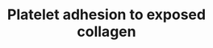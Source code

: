 ---
annotations:
- type: Pathway Ontology
  value: regulatory pathway
- type: Pathway Ontology
  value: homeostasis pathway
authors:
- MaintBot
- ReactomeTeam
- Anwesha
- Ryanmiller
- Eweitz
description: Initiation of platelet adhesion is the first step in the formation of
  the platelet plug. Circulating platelets are arrested and subsequently activated
  by exposed collagen and vWF. It is not entirely clear which type of collagen is
  responsible for adhesion and activation; collagen types I and III are abundant in
  vascular epithelia but several other types incluing IV are present (Farndale 2006).
  Several collagen binding proteins are expressed on platelets, including integrin
  alpha2 beta1, GPVI, and GPIV. Integrin alpha2 beta1, known on leukocytes as VLA-2,
  is the major platelet collagen receptor (Kunicki et al. 1988). It requires Mg2+
  to interact with collagen and may require initiation mediated by the activation
  of integrin alphaIIb beta3 (van de Walle 2007). Binding occurs via the alpha2 subunit
  I domain to a collagen motif with the sequence Gly-Phe-Hyp-Gly-Glu-Arg (Emsley 2000).
  Binding of collagen to alpha2 beta1 generates intracellular signals that contribute
  to platelet activation. These facilitate the engagement of the lower-affinity collagen
  receptor, GPVI (Keely 1996), the key receptor involved in collagen-induced platelet
  activation. The GPVI receptor is a complex of the GPVI protein with a dimer of Fc
  epsilon R1 gamma (FceRI gamma). The Src family kinases Fyn and Lyn constitutively
  associate with the GPVI:FceRIgamma complex in platelets and initiate platelet activation
  through phosphorylation of the immunoreceptor tyrosine-based activation motif (ITAM)
  in FceRI gamma, leading to binding and activation of the tyrosine kinase Syk. Downstream
  of Syk, a series of adapter molecules and effectors lead to platelet activation.
  vWF  protein is a polymeric structure of variable size. It is secreted in two directions,
  by the endothelium basolaterally and into the bloodstream. Shear-induced aggregation
  is achieved when vWF binds via its A1 domain to GPIb (part of GPIb-IX-V), and via
  its A3 domain mediating collagen binding to the subendothelium. The interaction
  between vWF and GPIb is regulated by shear force; an increase in the shear stress
  results in a corresponding increase in the affinity of vWF for GPIb.  View original
  pathway at [http://www.reactome.org/PathwayBrowser/#DIAGRAM=75892 Reactome].
last-edited: 2021-05-09
organisms:
- Homo sapiens
redirect_from:
- /index.php/Pathway:WP1883
- /instance/WP1883
schema-jsonld:
- '@context': https://schema.org/
  '@id': https://wikipathways.github.io/pathways/WP1883.html
  '@type': Dataset
  creator:
    '@type': Organization
    name: WikiPathways
  description: Initiation of platelet adhesion is the first step in the formation
    of the platelet plug. Circulating platelets are arrested and subsequently activated
    by exposed collagen and vWF. It is not entirely clear which type of collagen is
    responsible for adhesion and activation; collagen types I and III are abundant
    in vascular epithelia but several other types incluing IV are present (Farndale
    2006). Several collagen binding proteins are expressed on platelets, including
    integrin alpha2 beta1, GPVI, and GPIV. Integrin alpha2 beta1, known on leukocytes
    as VLA-2, is the major platelet collagen receptor (Kunicki et al. 1988). It requires
    Mg2+ to interact with collagen and may require initiation mediated by the activation
    of integrin alphaIIb beta3 (van de Walle 2007). Binding occurs via the alpha2
    subunit I domain to a collagen motif with the sequence Gly-Phe-Hyp-Gly-Glu-Arg
    (Emsley 2000). Binding of collagen to alpha2 beta1 generates intracellular signals
    that contribute to platelet activation. These facilitate the engagement of the
    lower-affinity collagen receptor, GPVI (Keely 1996), the key receptor involved
    in collagen-induced platelet activation. The GPVI receptor is a complex of the
    GPVI protein with a dimer of Fc epsilon R1 gamma (FceRI gamma). The Src family
    kinases Fyn and Lyn constitutively associate with the GPVI:FceRIgamma complex
    in platelets and initiate platelet activation through phosphorylation of the immunoreceptor
    tyrosine-based activation motif (ITAM) in FceRI gamma, leading to binding and
    activation of the tyrosine kinase Syk. Downstream of Syk, a series of adapter
    molecules and effectors lead to platelet activation. vWF  protein is a polymeric
    structure of variable size. It is secreted in two directions, by the endothelium
    basolaterally and into the bloodstream. Shear-induced aggregation is achieved
    when vWF binds via its A1 domain to GPIb (part of GPIb-IX-V), and via its A3 domain
    mediating collagen binding to the subendothelium. The interaction between vWF
    and GPIb is regulated by shear force; an increase in the shear stress results
    in a corresponding increase in the affinity of vWF for GPIb.  View original pathway
    at [http://www.reactome.org/PathwayBrowser/#DIAGRAM=75892 Reactome].
  keywords:
  - alpha1beta1,
  - 'Mg2+ '
  - 'FCER1G '
  - 'Collagen type I fibril '
  - 'ITGA10 '
  - 'GP1BB '
  - 'VWF(23-763) '
  - 'ITGA2 '
  - Integrin
  - GPVI:FceRI
  - type I fibril:vWF
  - FCERIG dimer
  - 'ITGA1 '
  - gamma:FYN:LYN:Collagen type I
  - fibril:vWF
  - alpha2beta1:Collagen type I fibril:Mg2+
  - Mg2+
  - Collagen type I
  - FYN
  - alpha2beta1,
  - GP6
  - 'GP6 '
  - VWF(23-763)
  - gamma:FYN:LYN
  - fibril
  - GPIb-IX-V
  - 'LYN '
  - 'GP9 '
  - Integrins
  - 'ITGB1 '
  - LYN
  - 'FYN '
  - dimer
  - 'GP VI : FceRI gamma'
  - 'GP5 '
  - alpha10beta1
  - GpIb-IX-V:Collagen
  - 'GP1BA '
  license: CC0
  name: Platelet adhesion to exposed collagen
seo: CreativeWork
title: Platelet adhesion to exposed collagen
wpid: WP1883
---